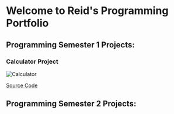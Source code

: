 # Welcome to Reid's Programming Portfolio

## Programming Semester 1 Projects:

### Calculator Project

![Calculator]()

[Source Code]()

## Programming Semester 2 Projects:


